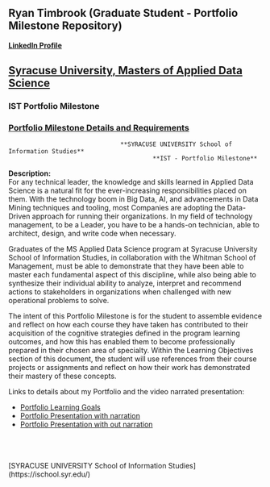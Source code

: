 ## Ryan Timbrook (Graduate Student - Portfolio Milestone Repository)
**[LinkedIn Profile](https://www.linkedin.com/in/ryantimbrook/)**

## [Syracuse University, Masters of Applied Data Science](https://ischool.syr.edu/academics/graduate/masters-degrees/ms-in-applied-data-science/)

### IST Portfolio Milestone
### [Portfolio Milestone Details and Requirements](./DataScience_Syracuse_Portfolio_Milestone_Details.pdf)

                                   **SYRACUSE UNIVERSITY School of Information Studies**
                                         	**IST - Portfolio Milestone**     

**Description:** <br>
For any technical leader, the knowledge and skills learned in Applied Data Science is a natural fit for the ever-increasing responsibilities placed on them. With the technology boom in Big Data, AI, and advancements in Data Mining techniques and tooling, most Companies are adopting the Data-Driven approach for running their organizations. In my field of technology management, to be a Leader, you have to be a hands-on technician, able to architect, design, and write code when necessary. 

Graduates of the MS Applied Data Science program at Syracuse University School of Information Studies, in collaboration with the Whitman School of Management, must be able to demonstrate that they have been able to master each fundamental aspect of this discipline, while also being able to synthesize their individual ability to analyze, interpret and recommend actions to stakeholders in organizations when challenged with new operational problems to solve.

The intent of this Portfolio Milestone is for the student to assemble evidence and reflect on how each course they have taken has contributed to their acquisition of the cognitive strategies defined in the program learning outcomes, and how this has enabled them to become professionally prepared in their chosen area of specialty. Within the Learning Objectives section of this document, the student will use references from their course projects or assignments and reflect on how their work has demonstrated their mastery of these concepts.

Links to details about my Portfolio and the video narrated presentation:
* [Portfolio Learning Goals](./Ryan_Timbrook_PortfolioMilestone_LearningGoals_FINAL.pdf)
* [Portfolio Presentation with narration](https://drive.google.com/open?id=1J9WgSylz3NuKnSI_ArT3-OBq-qS0jJ0N)
* [Portfolio Presentation with out narration](./Ryan_Timbrook_PortfolioMilestone_Presentation_with_out_video.pdf)


<br>
<br>
<br>
[SYRACUSE UNIVERSITY School of Information Studies](https://ischool.syr.edu/)

